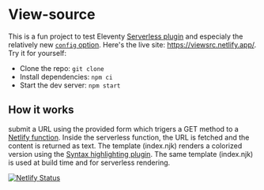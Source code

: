 # View-source
This is a fun project to test Eleventy [Serverless plugin](https://www.11ty.dev/docs/plugins/serverless/) and especialy the relatively new [`config` option](https://www.11ty.dev/docs/plugins/serverless/#bundler-options). Here's the live site: https://viewsrc.netlify.app/. Try it for yourself:
* Clone the repo: `git clone `
* Install dependencies: `npm ci`
* Start the dev server: `npm start`
## How it works
submit a URL using the provided form which trigers a GET method to a [Netlify function](https://www.netlify.com/products/functions/). Inside the serverless function, the URL is fetched and the content is returned as text. The template (index.njk) renders a colorized version using the [Syntax highlighting plugin](https://www.11ty.dev/docs/plugins/syntaxhighlight/). The same template (index.njk) is used at build time and for serverless rendering.

[![Netlify Status](https://api.netlify.com/api/v1/badges/9ee98422-9107-428b-bc75-ef9fd72f1be4/deploy-status)](https://app.netlify.com/sites/viewsrc/deploys)
